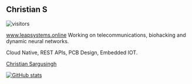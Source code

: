 ## Christian S
![visitors](https://visitor-badge.laobi.icu/badge?page_id=cSDes1gn.visitor-badge)

www.leapsystems.online
Working on telecommunications, biohacking and dynamic neural networks.

Cloud Native, REST APIs, PCB Design, Embedded IOT.

<div>
<script src="https://platform.linkedin.com/badges/js/profile.js" async defer type="text/javascript"></script>
<div class="badge-base LI-profile-badge" data-locale="ja_JP" data-size="medium" data-theme="dark" data-type="VERTICAL" data-vanity="christian-sargusingh" data-version="v1"><a class="badge-base__link LI-simple-link" href="https://ca.linkedin.com/in/christian-sargusingh?trk=profile-badge">Christian Sargusingh</a></div>
</div>

[![GitHub stats](https://github-readme-stats.vercel.app/api?username=cSDes1gn&theme=github_dark&show_icons=t)](https://github.com/cSDes1gn/github-readme-stats)

